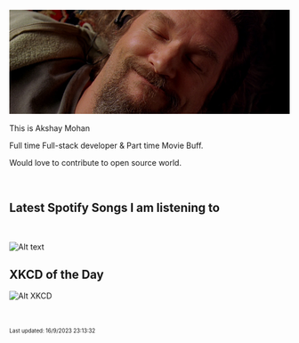 [![Akshay's GitHub Banner](./assets/bigLebowski.jpg)](https://github.com/AkshayHere)

This is Akshay Mohan

Full time Full-stack developer & Part time Movie Buff.

Would love to contribute to open source world.

<!-- ## &#x1f4c8; GitHub Stats

<br>
<a href="https://github.com/akshayhere">
  <img align="center" style="margin:0.5rem" src="https://dudes-abides-this-github-stats.vercel.app/api/top-langs/?username=akshayhere&layout=compact&hide=html,css&disable_animations=true&theme=cobalt&card_width=410px" alt="Akshay's GitHub Stats" />
</a> -->

<br>

## Latest Spotify Songs I am listening to

<br>

![Alt text](https://spotify-recently-played-readme.vercel.app/api?user=akshay_here&unique={true|1|on|yes})

## XKCD of the Day

![Alt XKCD](https://imgs.xkcd.com/comics/weekend.png)


<!-- ## 📣 Random Quote from characters of the Office TV Series (US version)

> {office_quote}
>
> <p>{office_character}</p>

_Quote requested from [The Office API](https://www.officeapi.dev/)_ -->

<br>

<sub><sup>Last updated: 16/9/2023 23:13:32</sup></sub>
